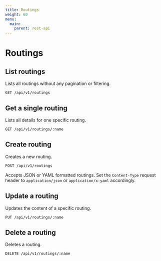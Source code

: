 ```yaml
---
title: Routings
weight: 60
menu:
  main:
    parent: rest-api
---
```


# Routings

## List routings

Lists all routings without any pagination or filtering.

    GET /api/v1/routings

## Get a single routing

Lists all details for one specific routing.

    GET /api/v1/routings/:name

## Create routing

Creates a new routing.

    POST /api/v1/routings

Accepts JSON or YAML formatted routings. Set the `Content-Type` request header to `application/json` or `application/x-yaml` accordingly.    

## Update a routing

Updates the content of a specific routing.

    PUT /api/v1/routings/:name

## Delete a routing

Deletes a routing.        

    DELETE /api/v1/routings/:name